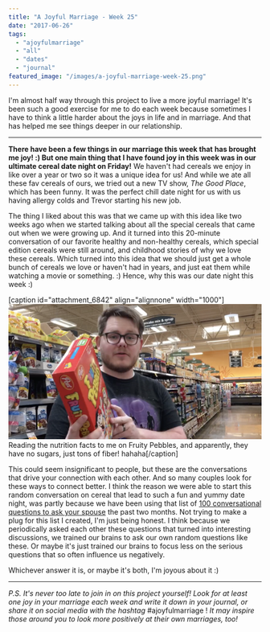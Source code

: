 ```yaml
---
title: "A Joyful Marriage - Week 25"
date: "2017-06-26"
tags:
  - "ajoyfulmarriage"
  - "all"
  - "dates"
  - "journal"
featured_image: "/images/a-joyful-marriage-week-25.png"
---
```


I'm almost half way through this project to live a more joyful marriage! It's been such a good exercise for me to do each week because sometimes I have to think a little harder about the joys in life and in marriage. And that has helped me see things deeper in our relationship.

* * *

**There have been a few things in our marriage this week that** **has brought me joy! :) But one main thing that I have found joy in this week was in our ultimate cereal date night on Friday!** We haven't had cereals we enjoy in like over a year or two so it was a unique idea for us! And while we ate all these fav cereals of ours, we tried out a new TV show, _The Good Place_, which has been funny. It was the perfect chill date night for us with us having allergy colds and Trevor starting his new job.

The thing I liked about this was that we came up with this idea like two weeks ago when we started talking about all the special cereals that came out when we were growing up. And it turned into this 20-minute conversation of our favorite healthy and non-healthy cereals, which special edition cereals were still around, and childhood stories of why we love these cereals. Which turned into this idea that we should just get a whole bunch of cereals we love or haven't had in years, and just eat them while watching a movie or something. :) Hence, why this was our date night this week :)

\[caption id="attachment\_6842" align="alignnone" width="1000"\]![ a joyful marriage, finding joy, finding joy projects, finding joy in marriage, a joyful marriage project, marriage advice, marriage diaries, weekly marriage diaries, marriage experiences, cereal date night, unique date night ideas, newlywed advice](/images/Screen-Shot-2017-06-25-at-9.39.11-PM.png) Reading the nutrition facts to me on Fruity Pebbles, and apparently, they have no sugars, just tons of fiber! hahaha\[/caption\]

This could seem insignificant to people, but these are the conversations that drive your connection with each other. And so many couples look for these ways to connect better. I think the reason we were able to start this random conversation on cereal that lead to such a fun and yummy date night, was partly because we have been using that list of [100 conversational questions to ask your spouse](https://freshlymarried.com/100-conversational-questions-to-ask-your-spouse/) the past two months. Not trying to make a plug for this list I created, I'm just being honest. I think because we periodically asked each other these questions that turned into interesting discussions, we trained our brains to ask our own random questions like these. Or maybe it's just trained our brains to focus less on the serious questions that so often influence us negatively.

Whichever answer it is, or maybe it's both, I'm joyous about it :)

* * *

_P.S. It's never too late to join in on this project yourself! Look for at least one joy in your marriage each week and write it down in your journal, or share it on social media with the hashtag_ #ajoyfulmarriage ! _It may inspire those around you to look more positively at their own marriages, too!_
